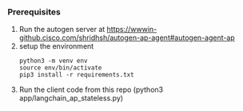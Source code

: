 ### Prerequisites

1. Run the autogen server at  https://wwwin-github.cisco.com/shridhsh/autogen-ap-agent#autogen-agent-ap
2. setup the environment
   ```
   python3 -m venv env
   source env/bin/activate
   pip3 install -r requirements.txt
   ```
3. Run the client code from this repo (python3 app/langchain_ap_stateless.py)

